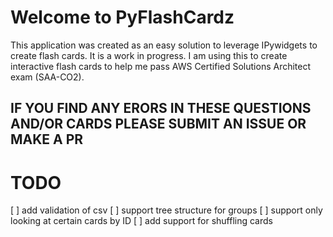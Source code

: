 # Welcome to PyFlashCardz
This application was created as an easy solution to leverage IPywidgets to create flash cards. It is a work in progress. I am using this to create interactive flash cards to help me pass AWS Certified Solutions Architect exam (SAA-CO2). 

## IF YOU FIND ANY ERORS IN THESE QUESTIONS AND/OR CARDS PLEASE SUBMIT AN ISSUE OR MAKE A PR

# TODO
[ ] add validation of csv
[ ] support tree structure for groups
[ ] support only looking at certain cards by ID
[ ] add support for shuffling cards